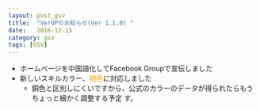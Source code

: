 ```yaml
---
layout: post_gsv
title:  "VerUPのお知らせ(Ver 1.1.0) "
date:   2016-12-15
category: gsv
tags: [GSV]
---
```

* ホームページを中国語化してFacebook Groupで宣伝しました
* 新しいスキルカラー、<font color="orange">橙色</font>に対応しました
  * 銅色と区別しにくいですから、公式のカラーのデータが得られたらもうちょっと細かく調整する予定 す。